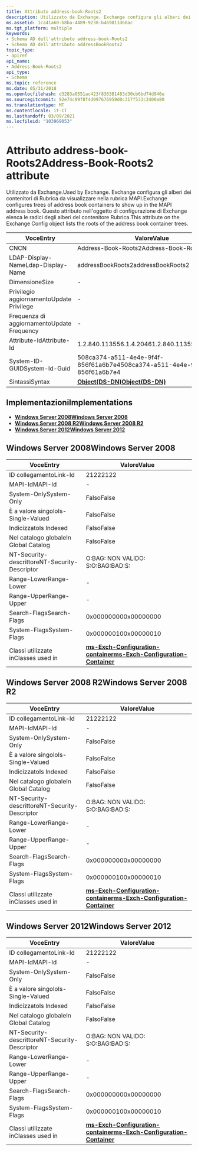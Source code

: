 ```yaml
---
title: Attributo address-book-Roots2
description: Utilizzato da Exchange. Exchange configura gli alberi dei contenitori di Rubrica da visualizzare nella rubrica MAPI. Questo attributo nell'oggetto di configurazione di Exchange elenca le radici degli alberi del contenitore Rubrica. | Attributo address-book-Roots2
ms.assetid: 1ca41a60-b8ba-4489-9238-b469811d68ac
ms.tgt_platform: multiple
keywords:
- Schema AD dell'attributo address-book-Roots2
- Schema AD dell'attributo addressBookRoots2
topic_type:
- apiref
api_name:
- Address-Book-Roots2
api_type:
- Schema
ms.topic: reference
ms.date: 05/31/2018
ms.openlocfilehash: d3283a0551ac423f836381483d30cb6bd74d946e
ms.sourcegitcommit: 92e74c99f8f4d097676959d0c317f533c2400a80
ms.translationtype: MT
ms.contentlocale: it-IT
ms.lasthandoff: 03/09/2021
ms.locfileid: "103969053"
---
```

# <a name="address-book-roots2-attribute"></a><span data-ttu-id="76f7a-108">Attributo address-book-Roots2</span><span class="sxs-lookup"><span data-stu-id="76f7a-108">Address-Book-Roots2 attribute</span></span>

<span data-ttu-id="76f7a-109">Utilizzato da Exchange.</span><span class="sxs-lookup"><span data-stu-id="76f7a-109">Used by Exchange.</span></span> <span data-ttu-id="76f7a-110">Exchange configura gli alberi dei contenitori di Rubrica da visualizzare nella rubrica MAPI.</span><span class="sxs-lookup"><span data-stu-id="76f7a-110">Exchange configures trees of address book containers to show up in the MAPI address book.</span></span> <span data-ttu-id="76f7a-111">Questo attributo nell'oggetto di configurazione di Exchange elenca le radici degli alberi del contenitore Rubrica.</span><span class="sxs-lookup"><span data-stu-id="76f7a-111">This attribute on the Exchange Config object lists the roots of the address book container trees.</span></span>



| <span data-ttu-id="76f7a-112">Voce</span><span class="sxs-lookup"><span data-stu-id="76f7a-112">Entry</span></span> | <span data-ttu-id="76f7a-113">Valore</span><span class="sxs-lookup"><span data-stu-id="76f7a-113">Value</span></span> |
|-------------------|-----------------------------------------|
| <span data-ttu-id="76f7a-114">CN</span><span class="sxs-lookup"><span data-stu-id="76f7a-114">CN</span></span>                | <span data-ttu-id="76f7a-115">Address-Book-Roots2</span><span class="sxs-lookup"><span data-stu-id="76f7a-115">Address-Book-Roots2</span></span>                     |
| <span data-ttu-id="76f7a-116">LDAP-Display-Name</span><span class="sxs-lookup"><span data-stu-id="76f7a-116">Ldap-Display-Name</span></span> | <span data-ttu-id="76f7a-117">addressBookRoots2</span><span class="sxs-lookup"><span data-stu-id="76f7a-117">addressBookRoots2</span></span>                       |
| <span data-ttu-id="76f7a-118">Dimensione</span><span class="sxs-lookup"><span data-stu-id="76f7a-118">Size</span></span>              | \-                                      |
| <span data-ttu-id="76f7a-119">Privilegio aggiornamento</span><span class="sxs-lookup"><span data-stu-id="76f7a-119">Update Privilege</span></span>  | \-                                      |
| <span data-ttu-id="76f7a-120">Frequenza di aggiornamento</span><span class="sxs-lookup"><span data-stu-id="76f7a-120">Update Frequency</span></span>  | \-                                      |
| <span data-ttu-id="76f7a-121">Attribute-Id</span><span class="sxs-lookup"><span data-stu-id="76f7a-121">Attribute-Id</span></span>      | <span data-ttu-id="76f7a-122">1.2.840.113556.1.4.2046</span><span class="sxs-lookup"><span data-stu-id="76f7a-122">1.2.840.113556.1.4.2046</span></span>                 |
| <span data-ttu-id="76f7a-123">System-ID-GUID</span><span class="sxs-lookup"><span data-stu-id="76f7a-123">System-Id-Guid</span></span>    | <span data-ttu-id="76f7a-124">508ca374-a511-4e4e-9f4f-856f61a6b7e4</span><span class="sxs-lookup"><span data-stu-id="76f7a-124">508ca374-a511-4e4e-9f4f-856f61a6b7e4</span></span>    |
| <span data-ttu-id="76f7a-125">Sintassi</span><span class="sxs-lookup"><span data-stu-id="76f7a-125">Syntax</span></span>            | [<span data-ttu-id="76f7a-126">**Object(DS-DN)**</span><span class="sxs-lookup"><span data-stu-id="76f7a-126">**Object(DS-DN)**</span></span>](s-object-ds-dn.md) |



## <a name="implementations"></a><span data-ttu-id="76f7a-127">Implementazioni</span><span class="sxs-lookup"><span data-stu-id="76f7a-127">Implementations</span></span>

-   [<span data-ttu-id="76f7a-128">**Windows Server 2008**</span><span class="sxs-lookup"><span data-stu-id="76f7a-128">**Windows Server 2008**</span></span>](#windows-server-2008)
-   [<span data-ttu-id="76f7a-129">**Windows Server 2008 R2**</span><span class="sxs-lookup"><span data-stu-id="76f7a-129">**Windows Server 2008 R2**</span></span>](#windows-server-2008-r2)
-   [<span data-ttu-id="76f7a-130">**Windows Server 2012**</span><span class="sxs-lookup"><span data-stu-id="76f7a-130">**Windows Server 2012**</span></span>](#windows-server-2012)

## <a name="windows-server-2008"></a><span data-ttu-id="76f7a-131">Windows Server 2008</span><span class="sxs-lookup"><span data-stu-id="76f7a-131">Windows Server 2008</span></span>



| <span data-ttu-id="76f7a-132">Voce</span><span class="sxs-lookup"><span data-stu-id="76f7a-132">Entry</span></span> | <span data-ttu-id="76f7a-133">Valore</span><span class="sxs-lookup"><span data-stu-id="76f7a-133">Value</span></span> |
|------------------------|--------------------------------------------------------------------------------------|
| <span data-ttu-id="76f7a-134">ID collegamento</span><span class="sxs-lookup"><span data-stu-id="76f7a-134">Link-Id</span></span>                | <span data-ttu-id="76f7a-135">2122</span><span class="sxs-lookup"><span data-stu-id="76f7a-135">2122</span></span>                                                                                 |
| <span data-ttu-id="76f7a-136">MAPI-Id</span><span class="sxs-lookup"><span data-stu-id="76f7a-136">MAPI-Id</span></span>                | \-                                                                                   |
| <span data-ttu-id="76f7a-137">System-Only</span><span class="sxs-lookup"><span data-stu-id="76f7a-137">System-Only</span></span>            | <span data-ttu-id="76f7a-138">Falso</span><span class="sxs-lookup"><span data-stu-id="76f7a-138">False</span></span>                                                                                |
| <span data-ttu-id="76f7a-139">È a valore singolo</span><span class="sxs-lookup"><span data-stu-id="76f7a-139">Is-Single-Valued</span></span>       | <span data-ttu-id="76f7a-140">Falso</span><span class="sxs-lookup"><span data-stu-id="76f7a-140">False</span></span>                                                                                |
| <span data-ttu-id="76f7a-141">Indicizzato</span><span class="sxs-lookup"><span data-stu-id="76f7a-141">Is Indexed</span></span>             | <span data-ttu-id="76f7a-142">Falso</span><span class="sxs-lookup"><span data-stu-id="76f7a-142">False</span></span>                                                                                |
| <span data-ttu-id="76f7a-143">Nel catalogo globale</span><span class="sxs-lookup"><span data-stu-id="76f7a-143">In Global Catalog</span></span>      | <span data-ttu-id="76f7a-144">Falso</span><span class="sxs-lookup"><span data-stu-id="76f7a-144">False</span></span>                                                                                |
| <span data-ttu-id="76f7a-145">NT-Security-descrittore</span><span class="sxs-lookup"><span data-stu-id="76f7a-145">NT-Security-Descriptor</span></span> | <span data-ttu-id="76f7a-146">O:BAG: NON VALIDO: S:</span><span class="sxs-lookup"><span data-stu-id="76f7a-146">O:BAG:BAD:S:</span></span>                                                                         |
| <span data-ttu-id="76f7a-147">Range-Lower</span><span class="sxs-lookup"><span data-stu-id="76f7a-147">Range-Lower</span></span>            | \-                                                                                   |
| <span data-ttu-id="76f7a-148">Range-Upper</span><span class="sxs-lookup"><span data-stu-id="76f7a-148">Range-Upper</span></span>            | \-                                                                                   |
| <span data-ttu-id="76f7a-149">Search-Flags</span><span class="sxs-lookup"><span data-stu-id="76f7a-149">Search-Flags</span></span>           | <span data-ttu-id="76f7a-150">0x00000000</span><span class="sxs-lookup"><span data-stu-id="76f7a-150">0x00000000</span></span>                                                                           |
| <span data-ttu-id="76f7a-151">System-Flags</span><span class="sxs-lookup"><span data-stu-id="76f7a-151">System-Flags</span></span>           | <span data-ttu-id="76f7a-152">0x00000010</span><span class="sxs-lookup"><span data-stu-id="76f7a-152">0x00000010</span></span>                                                                           |
| <span data-ttu-id="76f7a-153">Classi utilizzate in</span><span class="sxs-lookup"><span data-stu-id="76f7a-153">Classes used in</span></span>        | [<span data-ttu-id="76f7a-154">**ms-Exch-Configuration-container**</span><span class="sxs-lookup"><span data-stu-id="76f7a-154">**ms-Exch-Configuration-Container**</span></span>](c-msexchconfigurationcontainer.md)<br/> |



## <a name="windows-server-2008-r2"></a><span data-ttu-id="76f7a-155">Windows Server 2008 R2</span><span class="sxs-lookup"><span data-stu-id="76f7a-155">Windows Server 2008 R2</span></span>



| <span data-ttu-id="76f7a-156">Voce</span><span class="sxs-lookup"><span data-stu-id="76f7a-156">Entry</span></span> | <span data-ttu-id="76f7a-157">Valore</span><span class="sxs-lookup"><span data-stu-id="76f7a-157">Value</span></span> |
|------------------------|--------------------------------------------------------------------------------------|
| <span data-ttu-id="76f7a-158">ID collegamento</span><span class="sxs-lookup"><span data-stu-id="76f7a-158">Link-Id</span></span>                | <span data-ttu-id="76f7a-159">2122</span><span class="sxs-lookup"><span data-stu-id="76f7a-159">2122</span></span>                                                                                 |
| <span data-ttu-id="76f7a-160">MAPI-Id</span><span class="sxs-lookup"><span data-stu-id="76f7a-160">MAPI-Id</span></span>                | \-                                                                                   |
| <span data-ttu-id="76f7a-161">System-Only</span><span class="sxs-lookup"><span data-stu-id="76f7a-161">System-Only</span></span>            | <span data-ttu-id="76f7a-162">Falso</span><span class="sxs-lookup"><span data-stu-id="76f7a-162">False</span></span>                                                                                |
| <span data-ttu-id="76f7a-163">È a valore singolo</span><span class="sxs-lookup"><span data-stu-id="76f7a-163">Is-Single-Valued</span></span>       | <span data-ttu-id="76f7a-164">Falso</span><span class="sxs-lookup"><span data-stu-id="76f7a-164">False</span></span>                                                                                |
| <span data-ttu-id="76f7a-165">Indicizzato</span><span class="sxs-lookup"><span data-stu-id="76f7a-165">Is Indexed</span></span>             | <span data-ttu-id="76f7a-166">Falso</span><span class="sxs-lookup"><span data-stu-id="76f7a-166">False</span></span>                                                                                |
| <span data-ttu-id="76f7a-167">Nel catalogo globale</span><span class="sxs-lookup"><span data-stu-id="76f7a-167">In Global Catalog</span></span>      | <span data-ttu-id="76f7a-168">Falso</span><span class="sxs-lookup"><span data-stu-id="76f7a-168">False</span></span>                                                                                |
| <span data-ttu-id="76f7a-169">NT-Security-descrittore</span><span class="sxs-lookup"><span data-stu-id="76f7a-169">NT-Security-Descriptor</span></span> | <span data-ttu-id="76f7a-170">O:BAG: NON VALIDO: S:</span><span class="sxs-lookup"><span data-stu-id="76f7a-170">O:BAG:BAD:S:</span></span>                                                                         |
| <span data-ttu-id="76f7a-171">Range-Lower</span><span class="sxs-lookup"><span data-stu-id="76f7a-171">Range-Lower</span></span>            | \-                                                                                   |
| <span data-ttu-id="76f7a-172">Range-Upper</span><span class="sxs-lookup"><span data-stu-id="76f7a-172">Range-Upper</span></span>            | \-                                                                                   |
| <span data-ttu-id="76f7a-173">Search-Flags</span><span class="sxs-lookup"><span data-stu-id="76f7a-173">Search-Flags</span></span>           | <span data-ttu-id="76f7a-174">0x00000000</span><span class="sxs-lookup"><span data-stu-id="76f7a-174">0x00000000</span></span>                                                                           |
| <span data-ttu-id="76f7a-175">System-Flags</span><span class="sxs-lookup"><span data-stu-id="76f7a-175">System-Flags</span></span>           | <span data-ttu-id="76f7a-176">0x00000010</span><span class="sxs-lookup"><span data-stu-id="76f7a-176">0x00000010</span></span>                                                                           |
| <span data-ttu-id="76f7a-177">Classi utilizzate in</span><span class="sxs-lookup"><span data-stu-id="76f7a-177">Classes used in</span></span>        | [<span data-ttu-id="76f7a-178">**ms-Exch-Configuration-container**</span><span class="sxs-lookup"><span data-stu-id="76f7a-178">**ms-Exch-Configuration-Container**</span></span>](c-msexchconfigurationcontainer.md)<br/> |



## <a name="windows-server-2012"></a><span data-ttu-id="76f7a-179">Windows Server 2012</span><span class="sxs-lookup"><span data-stu-id="76f7a-179">Windows Server 2012</span></span>



| <span data-ttu-id="76f7a-180">Voce</span><span class="sxs-lookup"><span data-stu-id="76f7a-180">Entry</span></span> | <span data-ttu-id="76f7a-181">Valore</span><span class="sxs-lookup"><span data-stu-id="76f7a-181">Value</span></span> |
|------------------------|--------------------------------------------------------------------------------------|
| <span data-ttu-id="76f7a-182">ID collegamento</span><span class="sxs-lookup"><span data-stu-id="76f7a-182">Link-Id</span></span>                | <span data-ttu-id="76f7a-183">2122</span><span class="sxs-lookup"><span data-stu-id="76f7a-183">2122</span></span>                                                                                 |
| <span data-ttu-id="76f7a-184">MAPI-Id</span><span class="sxs-lookup"><span data-stu-id="76f7a-184">MAPI-Id</span></span>                | \-                                                                                   |
| <span data-ttu-id="76f7a-185">System-Only</span><span class="sxs-lookup"><span data-stu-id="76f7a-185">System-Only</span></span>            | <span data-ttu-id="76f7a-186">Falso</span><span class="sxs-lookup"><span data-stu-id="76f7a-186">False</span></span>                                                                                |
| <span data-ttu-id="76f7a-187">È a valore singolo</span><span class="sxs-lookup"><span data-stu-id="76f7a-187">Is-Single-Valued</span></span>       | <span data-ttu-id="76f7a-188">Falso</span><span class="sxs-lookup"><span data-stu-id="76f7a-188">False</span></span>                                                                                |
| <span data-ttu-id="76f7a-189">Indicizzato</span><span class="sxs-lookup"><span data-stu-id="76f7a-189">Is Indexed</span></span>             | <span data-ttu-id="76f7a-190">Falso</span><span class="sxs-lookup"><span data-stu-id="76f7a-190">False</span></span>                                                                                |
| <span data-ttu-id="76f7a-191">Nel catalogo globale</span><span class="sxs-lookup"><span data-stu-id="76f7a-191">In Global Catalog</span></span>      | <span data-ttu-id="76f7a-192">Falso</span><span class="sxs-lookup"><span data-stu-id="76f7a-192">False</span></span>                                                                                |
| <span data-ttu-id="76f7a-193">NT-Security-descrittore</span><span class="sxs-lookup"><span data-stu-id="76f7a-193">NT-Security-Descriptor</span></span> | <span data-ttu-id="76f7a-194">O:BAG: NON VALIDO: S:</span><span class="sxs-lookup"><span data-stu-id="76f7a-194">O:BAG:BAD:S:</span></span>                                                                         |
| <span data-ttu-id="76f7a-195">Range-Lower</span><span class="sxs-lookup"><span data-stu-id="76f7a-195">Range-Lower</span></span>            | \-                                                                                   |
| <span data-ttu-id="76f7a-196">Range-Upper</span><span class="sxs-lookup"><span data-stu-id="76f7a-196">Range-Upper</span></span>            | \-                                                                                   |
| <span data-ttu-id="76f7a-197">Search-Flags</span><span class="sxs-lookup"><span data-stu-id="76f7a-197">Search-Flags</span></span>           | <span data-ttu-id="76f7a-198">0x00000000</span><span class="sxs-lookup"><span data-stu-id="76f7a-198">0x00000000</span></span>                                                                           |
| <span data-ttu-id="76f7a-199">System-Flags</span><span class="sxs-lookup"><span data-stu-id="76f7a-199">System-Flags</span></span>           | <span data-ttu-id="76f7a-200">0x00000010</span><span class="sxs-lookup"><span data-stu-id="76f7a-200">0x00000010</span></span>                                                                           |
| <span data-ttu-id="76f7a-201">Classi utilizzate in</span><span class="sxs-lookup"><span data-stu-id="76f7a-201">Classes used in</span></span>        | [<span data-ttu-id="76f7a-202">**ms-Exch-Configuration-container**</span><span class="sxs-lookup"><span data-stu-id="76f7a-202">**ms-Exch-Configuration-Container**</span></span>](c-msexchconfigurationcontainer.md)<br/> |



 

 





